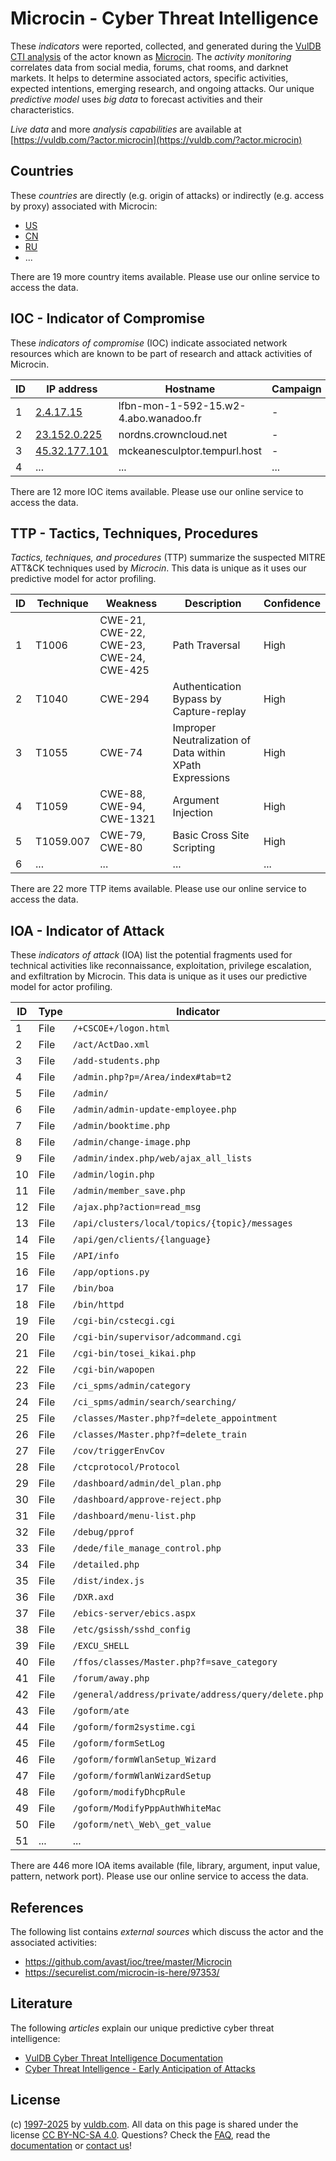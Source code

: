 # Microcin - Cyber Threat Intelligence

These _indicators_ were reported, collected, and generated during the [VulDB CTI analysis](https://vuldb.com/?kb.cti) of the actor known as [Microcin](https://vuldb.com/?actor.microcin). The _activity monitoring_ correlates data from social media, forums, chat rooms, and darknet markets. It helps to determine associated actors, specific activities, expected intentions, emerging research, and ongoing attacks. Our unique _predictive model_ uses _big data_ to forecast activities and their characteristics.

_Live data_ and more _analysis capabilities_ are available at [https://vuldb.com/?actor.microcin](https://vuldb.com/?actor.microcin)

## Countries

These _countries_ are directly (e.g. origin of attacks) or indirectly (e.g. access by proxy) associated with Microcin:

* [US](https://vuldb.com/?country.us)
* [CN](https://vuldb.com/?country.cn)
* [RU](https://vuldb.com/?country.ru)
* ...

There are 19 more country items available. Please use our online service to access the data.

## IOC - Indicator of Compromise

These _indicators of compromise_ (IOC) indicate associated network resources which are known to be part of research and attack activities of Microcin.

ID | IP address | Hostname | Campaign | Confidence
-- | ---------- | -------- | -------- | ----------
1 | [2.4.17.15](https://vuldb.com/?ip.2.4.17.15) | lfbn-mon-1-592-15.w2-4.abo.wanadoo.fr | - | High
2 | [23.152.0.225](https://vuldb.com/?ip.23.152.0.225) | nordns.crowncloud.net | - | High
3 | [45.32.177.101](https://vuldb.com/?ip.45.32.177.101) | mckeanesculptor.tempurl.host | - | High
4 | ... | ... | ... | ...

There are 12 more IOC items available. Please use our online service to access the data.

## TTP - Tactics, Techniques, Procedures

_Tactics, techniques, and procedures_ (TTP) summarize the suspected MITRE ATT&CK techniques used by _Microcin_. This data is unique as it uses our predictive model for actor profiling.

ID | Technique | Weakness | Description | Confidence
-- | --------- | -------- | ----------- | ----------
1 | T1006 | CWE-21, CWE-22, CWE-23, CWE-24, CWE-425 | Path Traversal | High
2 | T1040 | CWE-294 | Authentication Bypass by Capture-replay | High
3 | T1055 | CWE-74 | Improper Neutralization of Data within XPath Expressions | High
4 | T1059 | CWE-88, CWE-94, CWE-1321 | Argument Injection | High
5 | T1059.007 | CWE-79, CWE-80 | Basic Cross Site Scripting | High
6 | ... | ... | ... | ...

There are 22 more TTP items available. Please use our online service to access the data.

## IOA - Indicator of Attack

These _indicators of attack_ (IOA) list the potential fragments used for technical activities like reconnaissance, exploitation, privilege escalation, and exfiltration by Microcin. This data is unique as it uses our predictive model for actor profiling.

ID | Type | Indicator | Confidence
-- | ---- | --------- | ----------
1 | File | `/+CSCOE+/logon.html` | High
2 | File | `/act/ActDao.xml` | High
3 | File | `/add-students.php` | High
4 | File | `/admin.php?p=/Area/index#tab=t2` | High
5 | File | `/admin/` | Low
6 | File | `/admin/admin-update-employee.php` | High
7 | File | `/admin/booktime.php` | High
8 | File | `/admin/change-image.php` | High
9 | File | `/admin/index.php/web/ajax_all_lists` | High
10 | File | `/admin/login.php` | High
11 | File | `/admin/member_save.php` | High
12 | File | `/ajax.php?action=read_msg` | High
13 | File | `/api/clusters/local/topics/{topic}/messages` | High
14 | File | `/api/gen/clients/{language}` | High
15 | File | `/API/info` | Medium
16 | File | `/app/options.py` | High
17 | File | `/bin/boa` | Medium
18 | File | `/bin/httpd` | Medium
19 | File | `/cgi-bin/cstecgi.cgi` | High
20 | File | `/cgi-bin/supervisor/adcommand.cgi` | High
21 | File | `/cgi-bin/tosei_kikai.php` | High
22 | File | `/cgi-bin/wapopen` | High
23 | File | `/ci_spms/admin/category` | High
24 | File | `/ci_spms/admin/search/searching/` | High
25 | File | `/classes/Master.php?f=delete_appointment` | High
26 | File | `/classes/Master.php?f=delete_train` | High
27 | File | `/cov/triggerEnvCov` | High
28 | File | `/ctcprotocol/Protocol` | High
29 | File | `/dashboard/admin/del_plan.php` | High
30 | File | `/dashboard/approve-reject.php` | High
31 | File | `/dashboard/menu-list.php` | High
32 | File | `/debug/pprof` | Medium
33 | File | `/dede/file_manage_control.php` | High
34 | File | `/detailed.php` | High
35 | File | `/dist/index.js` | High
36 | File | `/DXR.axd` | Medium
37 | File | `/ebics-server/ebics.aspx` | High
38 | File | `/etc/gsissh/sshd_config` | High
39 | File | `/EXCU_SHELL` | Medium
40 | File | `/ffos/classes/Master.php?f=save_category` | High
41 | File | `/forum/away.php` | High
42 | File | `/general/address/private/address/query/delete.php` | High
43 | File | `/goform/ate` | Medium
44 | File | `/goform/form2systime.cgi` | High
45 | File | `/goform/formSetLog` | High
46 | File | `/goform/formWlanSetup_Wizard` | High
47 | File | `/goform/formWlanWizardSetup` | High
48 | File | `/goform/modifyDhcpRule` | High
49 | File | `/goform/ModifyPppAuthWhiteMac` | High
50 | File | `/goform/net\_Web\_get_value` | High
51 | ... | ... | ...

There are 446 more IOA items available (file, library, argument, input value, pattern, network port). Please use our online service to access the data.

## References

The following list contains _external sources_ which discuss the actor and the associated activities:

* https://github.com/avast/ioc/tree/master/Microcin
* https://securelist.com/microcin-is-here/97353/

## Literature

The following _articles_ explain our unique predictive cyber threat intelligence:

* [VulDB Cyber Threat Intelligence Documentation](https://vuldb.com/?kb.cti)
* [Cyber Threat Intelligence - Early Anticipation of Attacks](https://www.scip.ch/en/?labs.20201022)

## License

(c) [1997-2025](https://vuldb.com/?kb.changelog) by [vuldb.com](https://vuldb.com/?kb.about). All data on this page is shared under the license [CC BY-NC-SA 4.0](https://creativecommons.org/licenses/by-nc-sa/4.0/). Questions? Check the [FAQ](https://vuldb.com/?kb.faq), read the [documentation](https://vuldb.com/?kb) or [contact us](https://vuldb.com/?contact)!
